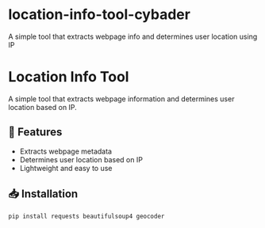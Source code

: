 # location-info-tool-cybader
A simple tool that extracts webpage info and determines user location using IP
# Location Info Tool

A simple tool that extracts webpage information and determines user location based on IP.

## 🚀 Features
- Extracts webpage metadata
- Determines user location based on IP
- Lightweight and easy to use

## 📥 Installation
```bash
pip install requests beautifulsoup4 geocoder
